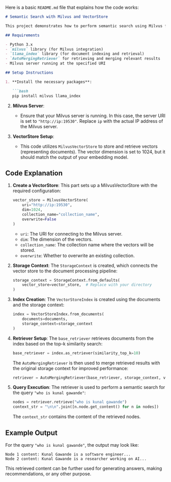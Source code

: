 Here is a basic `README.md` file that explains how the code works:

```markdown
# Semantic Search with Milvus and VectorStore

This project demonstrates how to perform semantic search using Milvus for vector storage, with the ability to retrieve relevant documents based on a query.

## Requirements

- Python 3.x
- `milvus` library (for Milvus integration)
- `llama_index` library (for document indexing and retrieval)
- `AutoMergingRetriever` for retrieving and merging relevant results
- Milvus server running at the specified URI

## Setup Instructions

1. **Install the necessary packages**:

   ```bash
   pip install milvus llama_index
   ```

2. **Milvus Server**:
   - Ensure that your Milvus server is running. In this case, the server URI is set to `"http://ip:19530"`. Replace `ip` with the actual IP address of the Milvus server.

3. **VectorStore Setup**:
   - This code utilizes `MilvusVectorStore` to store and retrieve vectors (representing documents). The vector dimension is set to 1024, but it should match the output of your embedding model.

## Code Explanation

1. **Create a VectorStore**:
   This part sets up a MilvusVectorStore with the required configuration:

   ```python
   vector_store = MilvusVectorStore(
       uri="http://ip:19530",
       dim=1024,
       collection_name="collection_name",
       overwrite=False
   )
   ```

   - `uri`: The URI for connecting to the Milvus server.
   - `dim`: The dimension of the vectors.
   - `collection_name`: The collection name where the vectors will be stored.
   - `overwrite`: Whether to overwrite an existing collection.

2. **Storage Context**:
   The `StorageContext` is created, which connects the vector store to the document processing pipeline:

   ```python
   storage_context = StorageContext.from_defaults(
       vector_store=vector_store,  # Replace with your directory
   )
   ```

3. **Index Creation**:
   The `VectorStoreIndex` is created using the documents and the storage context:

   ```python
   index = VectorStoreIndex.from_documents(
       documents=documents,
       storage_context=storage_context
   )
   ```

4. **Retriever Setup**:
   The `base_retriever` retrieves documents from the index based on the top-k similarity search:

   ```python
   base_retriever = index.as_retriever(similarity_top_k=10)
   ```

   The `AutoMergingRetriever` is then used to merge retrieved results with the original storage context for improved performance:

   ```python
   retriever = AutoMergingRetriever(base_retriever, storage_context, verbose=True)
   ```

5. **Query Execution**:
   The retriever is used to perform a semantic search for the query `"who is kunal gawande"`:

   ```python
   nodes = retriever.retrieve("who is kunal gawande")
   context_str = "\n\n".join([n.node.get_content() for n in nodes])
   ```

   The `context_str` contains the content of the retrieved nodes.

## Example Output

For the query `"who is kunal gawande"`, the output may look like:

```
Node 1 content: Kunal Gawande is a software engineer...
Node 2 content: Kunal Gawande is a researcher working on AI...
```

This retrieved content can be further used for generating answers, making recommendations, or any other purpose.
